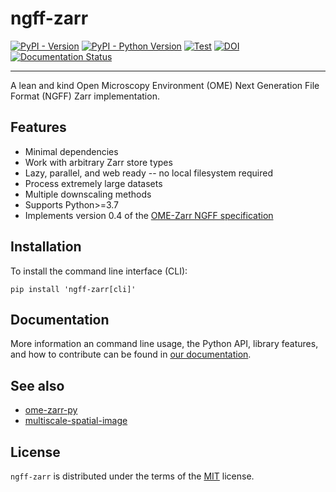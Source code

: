 # ngff-zarr

[![PyPI - Version](https://img.shields.io/pypi/v/ngff-zarr.svg)](https://pypi.org/project/ngff-zarr)
[![PyPI - Python Version](https://img.shields.io/pypi/pyversions/ngff-zarr.svg)](https://pypi.org/project/ngff-zarr)
[![Test](https://github.com/thewtex/ngff-zarr/actions/workflows/test.yml/badge.svg)](https://github.com/thewtex/ngff-zarr/actions/workflows/test.yml)
[![DOI](https://zenodo.org/badge/541840158.svg)](https://zenodo.org/badge/latestdoi/541840158)
[![Documentation Status](https://readthedocs.org/projects/ngff-zarr/badge/?version=latest)](https://ngff-zarr.readthedocs.io/en/latest/?badge=latest)

---

A lean and kind Open Microscopy Environment (OME) Next Generation File Format
(NGFF) Zarr implementation.

## Features

- Minimal dependencies
- Work with arbitrary Zarr store types
- Lazy, parallel, and web ready -- no local filesystem required
- Process extremely large datasets
- Multiple downscaling methods
- Supports Python>=3.7
- Implements version 0.4 of the
  [OME-Zarr NGFF specification](https://github.com/ome/ngff)

## Installation

To install the command line interface (CLI):

```console
pip install 'ngff-zarr[cli]'
```

## Documentation

More information an command line usage, the Python API, library features, and
how to contribute can be found in
[our documentation](https://ngff-zarr.readthedocs.io/).

## See also

- [ome-zarr-py](https://github.com/ome/ome-zarr-py)
- [multiscale-spatial-image](https://github.com/spatial-image/multiscale-spatial-image)

## License

`ngff-zarr` is distributed under the terms of the
[MIT](https://spdx.org/licenses/MIT.html) license.

